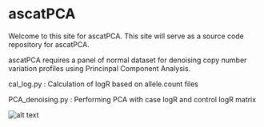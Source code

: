 # ascatPCA

Welcome to this site for ascatPCA. This site will serve as a source code repository for ascatPCA.

ascatPCA requires a panel of normal dataset for denoising copy number variation profiles using Princinpal Component Analysis.


cal_log.py : Calculation of logR based on allele.count files


PCA_denoising.py : Performing PCA with case logR and control logR matrix

![alt text](https://github.com/[username]/[reponame]/blob/[branch]/image.jpg?raw=true)


